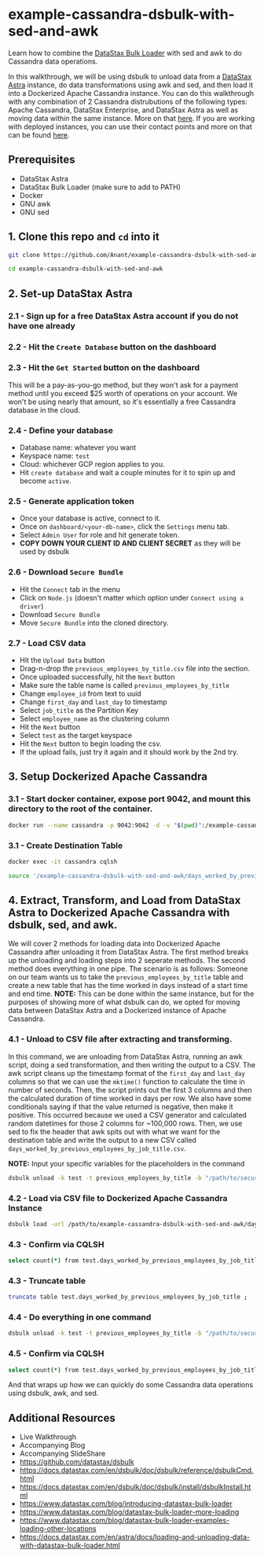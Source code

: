 # example-cassandra-dsbulk-with-sed-and-awk

Learn how to combine the [DataStax Bulk Loader](https://docs.datastax.com/en/dsbulk/doc/dsbulk/reference/dsbulkCmd.html) with sed and awk to do Cassandra data operations.

In this walkthrough, we will be using dsbulk to unload data from a [DataStax Astra](http://astra.datastax.com/) instance, do data transformations using awk and sed, and then load it into a Dockerized Apache Cassandra instance. You can do this walkthrough with any combination of 2 Cassandra distrubutions of the following types: Apache Cassandra, DataStax Enterprise, and DataStax Astra as well as moving data within the same instance. More on that [here](https://docs.datastax.com/en/dsbulk/doc/dsbulk/reference/dsbulkCmd.html). If you are working with deployed instances, you can use their contact points and more on that can be found [here](https://docs.datastax.com/en/dsbulk/doc/dsbulk/reference/commonOptions.html).

## Prerequisites
- DataStax Astra
- DataStax Bulk Loader (make sure to add to PATH)
- Docker
- GNU awk
- GNU sed

## 1. Clone this repo and `cd` into it
```bash
git clone https://github.com/Anant/example-cassandra-dsbulk-with-sed-and-awk.git
```
```bash
cd example-cassandra-dsbulk-with-sed-and-awk
```

## 2. Set-up DataStax Astra

### 2.1 - Sign up for a free DataStax Astra account if you do not have one already

### 2.2 - Hit the `Create Database` button on the dashboard

### 2.3 - Hit the `Get Started` button on the dashboard
This will be a pay-as-you-go method, but they won't ask for a payment method until you exceed $25 worth of operations on your account. We won't be using nearly that amount, so it's essentially a free Cassandra database in the cloud.

### 2.4 - Define your database
- Database name: whatever you want
- Keyspace name: `test`
- Cloud: whichever GCP region applies to you. 
- Hit `create database` and wait a couple minutes for it to spin up and become `active`.

### 2.5 - Generate application token
- Once your database is active, connect to it. 
- Once on `dashboard/<your-db-name>`, click the `Settings` menu tab. 
- Select `Admin User` for role and hit generate token. 
- **COPY DOWN YOUR CLIENT ID AND CLIENT SECRET** as they will be used by dsbulk

### 2.6 - Download `Secure Bundle`
- Hit the `Connect` tab in the menu
- Click on `Node.js` (doesn't matter which option under `Connect using a driver`)
- Download `Secure Bundle`
- Move `Secure Bundle` into the cloned directory.

### 2.7 - Load CSV data
- Hit the `Upload Data` button
- Drag-n-drop the `previous_employees_by_title.csv` file into the section.
- Once uploaded successfully, hit the `Next` button
- Make sure the table name is called `previous_employees_by_title`
- Change `employee_id` from text to uuid
- Change `first_day` and `last_day` to timestamp
- Select `job_title` as the Partition Key
- Select `employee_name` as the clustering column
- Hit the `Next` button
- Select `test` as the target keyspace
- Hit the `Next` button to begin loading the csv. 
- If the upload fails, just try it again and it should work by the 2nd try.

## 3. Setup Dockerized Apache Cassandra

### 3.1 - Start docker container, expose port 9042, and mount this directory to the root of the container.
```bash
docker run --name cassandra -p 9042:9042 -d -v "$(pwd)":/example-cassandra-dsbulk-with-sed-and-awk cassandra:latest
```

### 3.1 - Create Destination Table
```bash
docker exec -it cassandra cqlsh
```
```bash
source '/example-cassandra-dsbulk-with-sed-and-awk/days_worked_by_previous_employees_by_job_title.cql'
```

## 4. Extract, Transform, and Load from DataStax Astra to Dockerized Apache Cassandra with dsbulk, sed, and awk.
We will cover 2 methods for loading data into Dockerized Apache Cassandra after unloading it from DataStax Astra. The first method breaks up the unloading and loading steps into 2 seperate methods. The second method does everything in one pipe. The scenario is as follows: Someone on our team wants us to take the `previous_employees_by_title` table and create a new table that has the time worked in days instead of a start time and end time. **NOTE:** This can be done within the same instance, but for the purposes of showing more of what dsbulk can do, we opted for moving data between DataStax Astra and a Dockerized instance of Apache Cassandra.

### 4.1 - Unload to CSV file after extracting and transforming.
In this command, we are unloading from DataStax Astra, running an awk script, doing a sed transformation, and then writing the output to a CSV. The awk script cleans up the timestamp format of the `first_day` and `last_day` columns so that we can use the `mktime()` function to calculate the time in number of seconds. Then, the script prints out the first 3 columns and then the calculated duration of time worked in days per row. We also have some conditionals saying if that the value returned is negative, then make it positive. This occurred because we used a CSV generator and calculated random datetimes for those 2 columns for ~100,000 rows. Then, we use sed to fix the header that awk spits out with what we want for the destination table and write the output to a new CSV called `days_worked_by_previous_employees_by_job_title.csv`.

**NOTE:** Input your specific variables for the placeholders in the command

```bash
dsbulk unload -k test -t previous_employees_by_title -b "/path/to/secure-connect-<db>.zip" -u <Client ID> -p <Client Secret> | gawk -F, -f duration_calc.awk | sed 's/job_title,employee_name,employee_id,0/job_title,employee_name,employee_id,number_of_days_worked/' > days_worked_by_previous_employees_by_job_title.csv
```

### 4.2 - Load via CSV file to Dockerized Apache Cassandra Instance
```bash
dsbulk load -url /path/to/example-cassandra-dsbulk-with-sed-and-awk/days_worked_by_previous_employees_by_job_title.csv -k test -t days_worked_by_previous_employees_by_job_title
```

### 4.3 - Confirm via CQLSH
```bash
select count(*) from test.days_worked_by_previous_employees_by_job_title ;
```

### 4.3 - Truncate table
```bash
truncate table test.days_worked_by_previous_employees_by_job_title ;
```

### 4.4 - Do everything in one command
```bash
dsbulk unload -k test -t previous_employees_by_title -b "/path/to/secure-connect-<db>.zip" -u <Client ID> -p <Client Secret> | gawk -F, -f duration_calc.awk | sed 's/job_title,employee_name,employee_id,0/job_title,employee_name,employee_id,number_of_days_worked/' | dsbulk load -k test -t days_worked_by_previous_employees_by_job_title
```

### 4.5 - Confirm via CQLSH
```bash
select count(*) from test.days_worked_by_previous_employees_by_job_title ;
```

And that wraps up how we can quickly do some Cassandra data operations using dsbulk, awk, and sed.

## Additional Resources
- Live Walkthrough
- Accompanying Blog
- Accompanying SlideShare
- https://github.com/datastax/dsbulk
- https://docs.datastax.com/en/dsbulk/doc/dsbulk/reference/dsbulkCmd.html
- https://docs.datastax.com/en/dsbulk/doc/dsbulk/install/dsbulkInstall.html
- https://www.datastax.com/blog/introducing-datastax-bulk-loader
- https://www.datastax.com/blog/datastax-bulk-loader-more-loading
- https://www.datastax.com/blog/datastax-bulk-loader-examples-loading-other-locations
- https://docs.datastax.com/en/astra/docs/loading-and-unloading-data-with-datastax-bulk-loader.html
